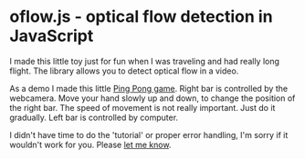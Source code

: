 oflow.js - optical flow detection in JavaScript
===============================================
I made this little toy just for fun when I was traveling and had really long flight. The library allows you to detect optical flow in a video.

As a demo I made this little [Ping Pong game](http://anvaka.github.com/oflow/demo/pingpong/index.html). Right bar is controlled by the webcamera. Move your hand slowly up and down, to change the position of the right bar. The speed of movement is not really important. Just do it gradually. Left bar is controlled by computer. 

I didn't have time to do the 'tutorial' or proper error handling, I'm sorry if it wouldn't work for you. Please [let me know](mailto:anvaka@gmail.com).